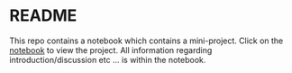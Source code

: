 # README
This repo contains a notebook which contains a mini-project. Click on the [notebook](https://github.com/FormalLogic/Dimensional-reduction-with-scaling-and-outliers/blob/master/Dimension%20reduction%20with%20scaling%20and%20outliers.ipynb) to view the project. All information regarding introduction/discussion etc ... is within the notebook. 


